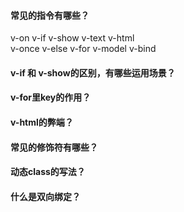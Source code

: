 #### 常见的指令有哪些？
v-on v-if v-show v-text v-html  
v-once v-else v-for v-model v-bind
#### v-if 和 v-show的区别，有哪些运用场景？

#### v-for里key的作用？

#### v-html的弊端？

#### 常见的修饰符有哪些？

#### 动态class的写法？

#### 什么是双向绑定？